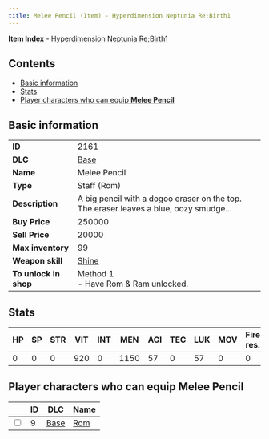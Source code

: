 ```yaml
---
title: Melee Pencil (Item) - Hyperdimension Neptunia Re;Birth1
---
```


[**Item Index**](/neptunia/rb1/item/index.html) - [Hyperdimension Neptunia Re;Birth1](/neptunia/rb1)

## Contents

- [Basic information](#basic-information)
- [Stats](#stats)
- [Player characters who can equip **Melee Pencil**](#player-characters-who-can-equip-melee-pencil)

## Basic information

|   |   |
| -- | -- |
| **ID** | 2161 |
| **DLC** | [Base](/neptunia/rb1/dlc/1-base.html) |
| **Name** | Melee Pencil |
| **Type** | Staff (Rom) |
| **Description** | A big pencil with a dogoo eraser on the top. The eraser leaves a blue, oozy smudge... |
| **Buy Price** | 250000 |
| **Sell Price** | 20000 |
| **Max inventory** | 99 |
| **Weapon skill** | [Shine](/neptunia/rb1/skill/1-1601-shine.html) |
| **To unlock in shop** | Method 1<br />- Have Rom & Ram unlocked. |


## Stats

| HP | SP | STR | VIT | INT | MEN | AGI | TEC | LUK | MOV | Fire res. | Ice res. | Wind res. | Lightning res. |
| -- | -- | --- | --- | --- | --- | --- | --- | --- | --- | --------- | -------- | --------- | -------------- |
| 0 | 0 | 0 | 920 | 0 | 1150 | 57 | 0 | 57 | 0 | 0 | 0 | 0 | 0 |


## Player characters who can equip **Melee Pencil**

|    | ID | DLC | Name |
| -- | -- | --- | ---- |
| <input type="checkbox" id="rb1-player-1-9" class="trackbox" /> | 9 | [Base](/neptunia/rb1/dlc/1-base.html) | [Rom](/neptunia/rb1/player/1-9-rom.html) |
